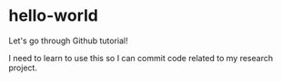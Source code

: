 # hello-world
Let's go through Github tutorial!

I need to learn to use this so I can commit code related to my research project.
